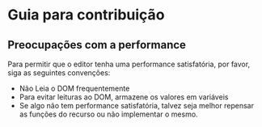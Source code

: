 # Guia para contribuição

## Preocupações com a performance

Para permitir que o editor tenha uma performance satisfatória, por favor, siga as seguintes convenções:

- Não Leia o DOM frequentemente
- Para evitar leituras ao DOM, armazene os valores em variáveis
- Se algo não tem performance satisfatória, talvez seja melhor repensar as funções
  do recurso ou não implementar o mesmo.
